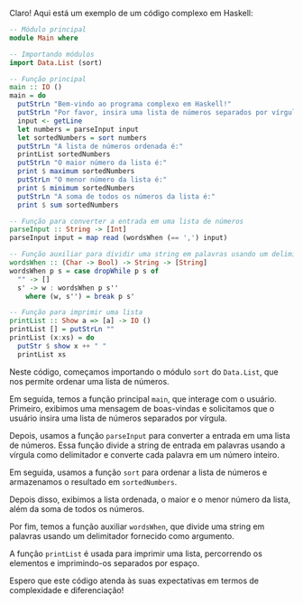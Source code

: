 Claro! Aqui está um exemplo de um código complexo em Haskell:

```haskell
-- Módulo principal
module Main where

-- Importando módulos
import Data.List (sort)

-- Função principal
main :: IO ()
main = do
  putStrLn "Bem-vindo ao programa complexo em Haskell!"
  putStrLn "Por favor, insira uma lista de números separados por vírgula:"
  input <- getLine
  let numbers = parseInput input
  let sortedNumbers = sort numbers
  putStrLn "A lista de números ordenada é:"
  printList sortedNumbers
  putStrLn "O maior número da lista é:"
  print $ maximum sortedNumbers
  putStrLn "O menor número da lista é:"
  print $ minimum sortedNumbers
  putStrLn "A soma de todos os números da lista é:"
  print $ sum sortedNumbers

-- Função para converter a entrada em uma lista de números
parseInput :: String -> [Int]
parseInput input = map read (wordsWhen (== ',') input)

-- Função auxiliar para dividir uma string em palavras usando um delimitador
wordsWhen :: (Char -> Bool) -> String -> [String]
wordsWhen p s = case dropWhile p s of
  "" -> []
  s' -> w : wordsWhen p s''
    where (w, s'') = break p s'

-- Função para imprimir uma lista
printList :: Show a => [a] -> IO ()
printList [] = putStrLn ""
printList (x:xs) = do
  putStr $ show x ++ " "
  printList xs
```

Neste código, começamos importando o módulo `sort` do `Data.List`, que nos permite ordenar uma lista de números. 

Em seguida, temos a função principal `main`, que interage com o usuário. Primeiro, exibimos uma mensagem de boas-vindas e solicitamos que o usuário insira uma lista de números separados por vírgula.

Depois, usamos a função `parseInput` para converter a entrada em uma lista de números. Essa função divide a string de entrada em palavras usando a vírgula como delimitador e converte cada palavra em um número inteiro.

Em seguida, usamos a função `sort` para ordenar a lista de números e armazenamos o resultado em `sortedNumbers`.

Depois disso, exibimos a lista ordenada, o maior e o menor número da lista, além da soma de todos os números.

Por fim, temos a função auxiliar `wordsWhen`, que divide uma string em palavras usando um delimitador fornecido como argumento.

A função `printList` é usada para imprimir uma lista, percorrendo os elementos e imprimindo-os separados por espaço.

Espero que este código atenda às suas expectativas em termos de complexidade e diferenciação!